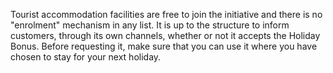 Tourist accommodation facilities are free to join the initiative and there is no "enrolment" mechanism in any list. It is up to the structure to inform customers, through its own channels, whether or not it accepts the Holiday Bonus. Before requesting it, make sure that you can use it where you have chosen to stay for your next holiday.
